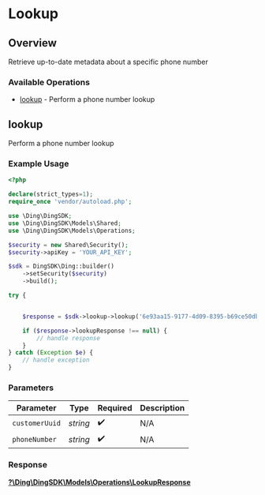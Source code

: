 # Lookup


## Overview

Retrieve up-to-date metadata about a specific phone number

### Available Operations

* [lookup](#lookup) - Perform a phone number lookup

## lookup

Perform a phone number lookup

### Example Usage

```php
<?php

declare(strict_types=1);
require_once 'vendor/autoload.php';

use \Ding\DingSDK;
use \Ding\DingSDK\Models\Shared;
use \Ding\DingSDK\Models\Operations;

$security = new Shared\Security();
$security->apiKey = 'YOUR_API_KEY';

$sdk = DingSDK\Ding::builder()
    ->setSecurity($security)
    ->build();

try {


    $response = $sdk->lookup->lookup('6e93aa15-9177-4d09-8395-b69ce50db1c8', 'string');

    if ($response->lookupResponse !== null) {
        // handle response
    }
} catch (Exception $e) {
    // handle exception
}
```

### Parameters

| Parameter          | Type               | Required           | Description        |
| ------------------ | ------------------ | ------------------ | ------------------ |
| `customerUuid`     | *string*           | :heavy_check_mark: | N/A                |
| `phoneNumber`      | *string*           | :heavy_check_mark: | N/A                |


### Response

**[?\Ding\DingSDK\Models\Operations\LookupResponse](../../Models/Operations/LookupResponse.md)**

